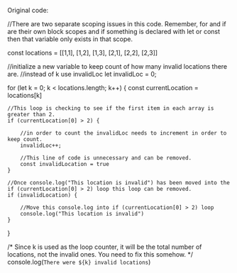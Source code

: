 Original code: 

//There are two separate scoping issues in this code. Remember, for and if are their own block scopes and if something is declared with let or const then that variable only exists in that scope.

const locations = [[1,1], [1,2], [1,3], [2,1], [2,2], [2,3]]

//initialize a new variable to keep count of how many invalid locations there are.
//instead of k use invalidLoc
let invalidLoc = 0;

for (let k = 0; k < locations.length; k++) {
    const currentLocation = locations[k]

    //This loop is checking to see if the first item in each array is greater than 2.
    if (currentLocation[0] > 2) {

        //in order to count the invalidLoc needs to increment in order to keep count.
        invalidLoc++;

        //This line of code is unnecessary and can be removed.
        const invalidLocation = true
    }

    //Once console.log("This location is invalid") has been moved into the if (currentLocation[0] > 2) loop this loop can be removed.
    if (invalidLocation) {

        //Move this console.log into if (currentLocation[0] > 2) loop 
        console.log("This location is invalid")
    }
}

/*
    Since k is used as the loop counter, it will be the
    total number of locations, not the invalid ones. You
    need to fix this somehow.
*/
console.log(`There were ${k} invalid locations`)